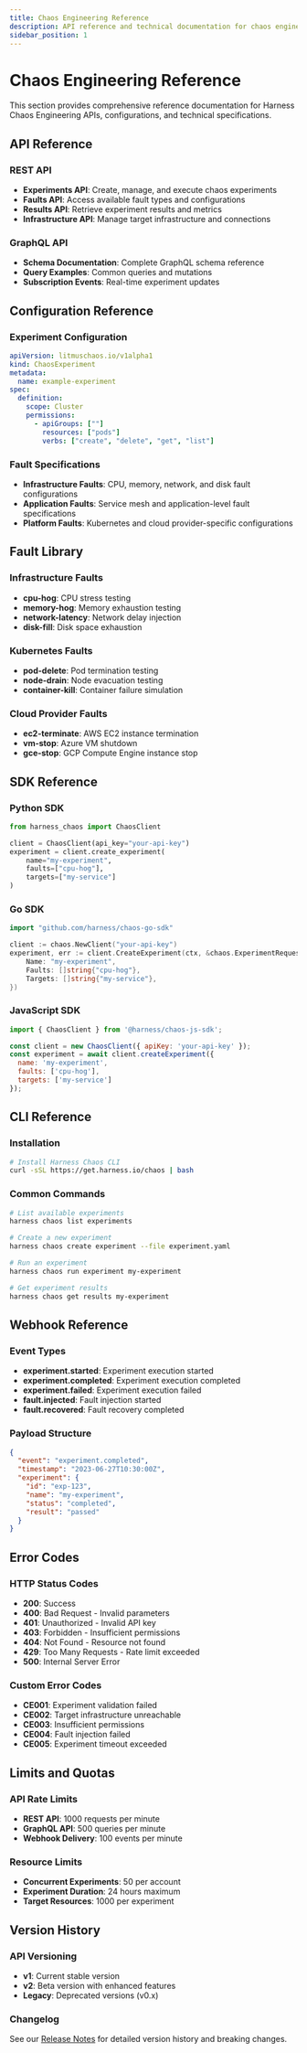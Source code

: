 ```yaml
---
title: Chaos Engineering Reference
description: API reference and technical documentation for chaos engineering
sidebar_position: 1
---
```


# Chaos Engineering Reference

This section provides comprehensive reference documentation for Harness Chaos Engineering APIs, configurations, and technical specifications.

## API Reference

### REST API
- **Experiments API**: Create, manage, and execute chaos experiments
- **Faults API**: Access available fault types and configurations
- **Results API**: Retrieve experiment results and metrics
- **Infrastructure API**: Manage target infrastructure and connections

### GraphQL API
- **Schema Documentation**: Complete GraphQL schema reference
- **Query Examples**: Common queries and mutations
- **Subscription Events**: Real-time experiment updates

## Configuration Reference

### Experiment Configuration
```yaml
apiVersion: litmuschaos.io/v1alpha1
kind: ChaosExperiment
metadata:
  name: example-experiment
spec:
  definition:
    scope: Cluster
    permissions:
      - apiGroups: [""]
        resources: ["pods"]
        verbs: ["create", "delete", "get", "list"]
```

### Fault Specifications
- **Infrastructure Faults**: CPU, memory, network, and disk fault configurations
- **Application Faults**: Service mesh and application-level fault specifications
- **Platform Faults**: Kubernetes and cloud provider-specific configurations

## Fault Library

### Infrastructure Faults
- **cpu-hog**: CPU stress testing
- **memory-hog**: Memory exhaustion testing
- **network-latency**: Network delay injection
- **disk-fill**: Disk space exhaustion

### Kubernetes Faults
- **pod-delete**: Pod termination testing
- **node-drain**: Node evacuation testing
- **container-kill**: Container failure simulation

### Cloud Provider Faults
- **ec2-terminate**: AWS EC2 instance termination
- **vm-stop**: Azure VM shutdown
- **gce-stop**: GCP Compute Engine instance stop

## SDK Reference

### Python SDK
```python
from harness_chaos import ChaosClient

client = ChaosClient(api_key="your-api-key")
experiment = client.create_experiment(
    name="my-experiment",
    faults=["cpu-hog"],
    targets=["my-service"]
)
```

### Go SDK
```go
import "github.com/harness/chaos-go-sdk"

client := chaos.NewClient("your-api-key")
experiment, err := client.CreateExperiment(ctx, &chaos.ExperimentRequest{
    Name: "my-experiment",
    Faults: []string{"cpu-hog"},
    Targets: []string{"my-service"},
})
```

### JavaScript SDK
```javascript
import { ChaosClient } from '@harness/chaos-js-sdk';

const client = new ChaosClient({ apiKey: 'your-api-key' });
const experiment = await client.createExperiment({
  name: 'my-experiment',
  faults: ['cpu-hog'],
  targets: ['my-service']
});
```

## CLI Reference

### Installation
```bash
# Install Harness Chaos CLI
curl -sSL https://get.harness.io/chaos | bash
```

### Common Commands
```bash
# List available experiments
harness chaos list experiments

# Create a new experiment
harness chaos create experiment --file experiment.yaml

# Run an experiment
harness chaos run experiment my-experiment

# Get experiment results
harness chaos get results my-experiment
```

## Webhook Reference

### Event Types
- **experiment.started**: Experiment execution started
- **experiment.completed**: Experiment execution completed
- **experiment.failed**: Experiment execution failed
- **fault.injected**: Fault injection started
- **fault.recovered**: Fault recovery completed

### Payload Structure
```json
{
  "event": "experiment.completed",
  "timestamp": "2023-06-27T10:30:00Z",
  "experiment": {
    "id": "exp-123",
    "name": "my-experiment",
    "status": "completed",
    "result": "passed"
  }
}
```

## Error Codes

### HTTP Status Codes
- **200**: Success
- **400**: Bad Request - Invalid parameters
- **401**: Unauthorized - Invalid API key
- **403**: Forbidden - Insufficient permissions
- **404**: Not Found - Resource not found
- **429**: Too Many Requests - Rate limit exceeded
- **500**: Internal Server Error

### Custom Error Codes
- **CE001**: Experiment validation failed
- **CE002**: Target infrastructure unreachable
- **CE003**: Insufficient permissions
- **CE004**: Fault injection failed
- **CE005**: Experiment timeout exceeded

## Limits and Quotas

### API Rate Limits
- **REST API**: 1000 requests per minute
- **GraphQL API**: 500 queries per minute
- **Webhook Delivery**: 100 events per minute

### Resource Limits
- **Concurrent Experiments**: 50 per account
- **Experiment Duration**: 24 hours maximum
- **Target Resources**: 1000 per experiment

## Version History

### API Versioning
- **v1**: Current stable version
- **v2**: Beta version with enhanced features
- **Legacy**: Deprecated versions (v0.x)

### Changelog
See our [Release Notes](/release-notes/chaos-engineering) for detailed version history and breaking changes.
